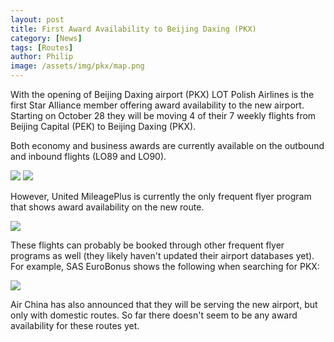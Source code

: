 ```yaml
---
layout: post
title: First Award Availability to Beijing Daxing (PKX)
category: [News]
tags: [Routes]
author: Philip
image: /assets/img/pkx/map.png
---
```


With the opening of Beijing Daxing airport (PKX) LOT Polish Airlines is the first Star Alliance member offering award availability to the new airport. Starting on October 28 they will be moving 4 of their 7 weekly flights from Beijing Capital (PEK) to Beijing Daxing (PKX).

Both economy and business awards are currently available on the outbound and inbound flights (LO89 and LO90).

<img src="/assets/img/pkx/lo89.png" class="" />
<img src="/assets/img/pkx/lo90.png" class="" />

However, United MileagePlus is currently the only frequent flyer program that shows award availability on the new route.

<img src="/assets/img/pkx/ffps.png" />

These flights can probably be booked through other frequent flyer programs as well (they likely haven't updated their airport databases yet). For example, SAS EuroBonus shows the following when searching for PKX:

<img src="/assets/img/pkx/eurobonus.png" />

Air China has also announced that they will be serving the new airport, but only with domestic routes. So far there doesn't seem to be any award availability for these routes yet.
